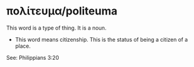 # πολίτευμα/politeuma
This word is a type of thing. It is a noun.
* This word means citizenship. This is the status of being a citizen of a place.

See: Philippians 3:20
